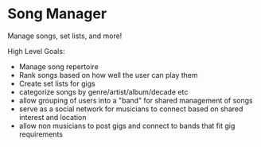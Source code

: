 # Song Manager
Manage songs, set lists, and more!

High Level Goals:
- Manage song repertoire
- Rank songs based on how well the user can play them
- Create set lists for gigs
- categorize songs by genre/artist/album/decade etc
- allow grouping of users into a "band" for shared management of songs
- serve as a social network for musicians to connect based on shared interest and location
- allow non musicians to post gigs and connect to bands that fit gig requirements